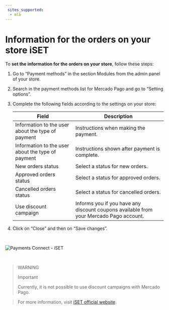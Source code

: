 ```yaml
---
 sites_supported:
  - mlb
---
```


# Information for the orders on your store iSET

To **set the information for the orders on your store**, follow these steps:

1. Go to “Payment methods” in the section Modules from the admin panel of your store.
1. Search in the payment methods list for Mercado Pago and go to “Setting options”.
1. Complete the following fields according to the settings on your store: 

    | Field | Description |
    | --- | --- |
    | Information to the user about the type of payment | Instructions when making the payment. |
    | Information to the user about the type of payment | Instructions shown after payment is complete. |
    | New orders status | Select a status for new orders. |
    | Approved orders status | Select a status for approved orders. |
    | Cancelled orders status | Select a status for cancelled orders. |
    | Use discount campaign | Informs you if you have any discount coupons available from your Mercado Pago account. |

1. Click on “Close” and then on “Save changes”. 
<p>&nbsp;</p>

![Payments Connect - iSET](/images/iset/iset_configuration_informacion_9.gif)
<p>&nbsp;</p>

> WARNING
>
> Important
>
> Currently, it is not possible to use discount campaigns with Mercado Pago.

<!-- -->
> For more information, visit [iSET official website](https://www.iset.com.br/).
